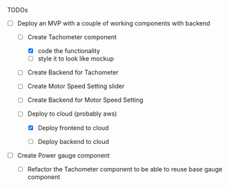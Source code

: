 TODOs
- [ ] Deploy an MVP with a couple of working components with backend 
  - [ ] Create Tachometer component
    - [x] code the functionality
    - [ ] style it to look like mockup

  - [ ] Create Backend for Tachometer

  - [ ] Create Motor Speed Setting slider
  - [ ] Create Backend for Motor Speed Setting
  - [ ] Deploy to cloud (probably aws)
    - [x] Deploy frontend to cloud
    - [ ] Deploy backend to cloud


- [ ] Create Power gauge component
  - [ ] Refactor the Tachometer component to be able to reuse base gauge component


